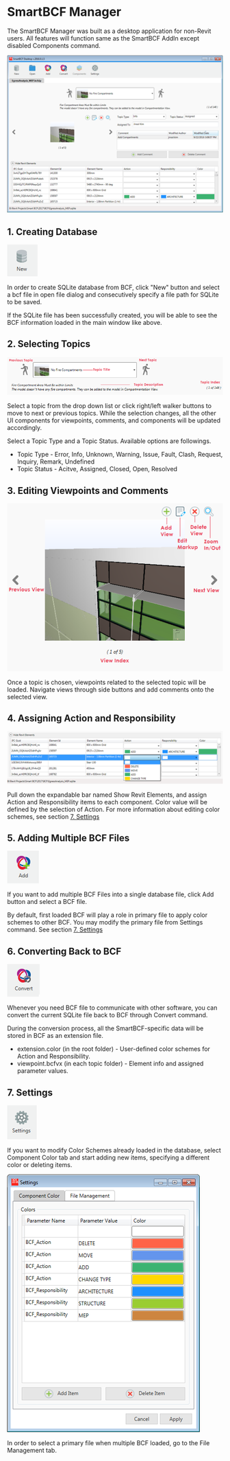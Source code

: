 # SmartBCF Manager
The SmartBCF Manager was built as a desktop application for non-Revit users. All features will function same as the SmartBCF AddIn except disabled Components command.


![](Images/SmartBCFManager.png)

## 1. Creating Database
![](Images/New.png)

In order to create SQLite database from BCF, click "New" button and select a bcf file in open file dialog and consecutively specify a file path for SQLite to be saved.

If the SQLite file has been successfully created, you will be able to see the BCF information loaded in the main window like above.

## 2. Selecting Topics
![](Images/Topic.png)

Select a topic from the drop down list or click right/left walker buttons to move to next or previous topics. While the selection changes, all the other UI components for viewpoints, comments, and components will be updated accordingly.

Select a Topic Type and a Topic Status. Available options are followings.
* Topic Type - Error, Info, Unknown, Warning, Issue, Fault, Clash, Request, Inquiry, Remark, Undefined
* Topic Status - Acitve, Assigned, Closed, Open, Resolved

## 3. Editing Viewpoints and Comments

![](Images/Viewpoint.png)

Once a topic is chosen, viewpoints related to the selected topic will be loaded. Navigate views through side buttons and add comments onto the selected view.

## 4. Assigning Action and Responsibility
![](Images/Components.png)

Pull down the expandable bar named Show Revit Elements, and assign Action and Responsibility items to each component. Color value will be defined by the selection of Action.
For more information about editing color schemes, see section [7. Settings](#7-settings)

## 5. Adding Multiple BCF Files

![](Images/Add.png)

If you want to add multiple BCF Files into a single database file, click Add button and select a BCF file. 

By default, first loaded BCF will play a role in primary file to apply color schemes to other BCF. You may modify the primary file from Settings command. See section [7. Settings](#7-settings)


## 6. Converting Back to BCF

![](Images/Convert.png)

Whenever you need BCF file to communicate with other software, you can convert the current SQLite file back to BCF through Convert command. 

During the conversion process, all the SmartBCF-specific data will be stored in BCF as an extension file.
* extension.color (in the root folder) - User-defined color schemes for Action and Responsibility.
* viewpoint.bcfvx (in each topic folder) - Element info and assigned parameter values.


## 7. Settings
![](Images/Settings.png)

If you want to modify Color Schemes already loaded in the database, select Component Color tab and start adding new items, specifying a different color or deleting items. 

![](Images/SettingWindow.png)

In order to select a primary file when multiple BCF loaded, go to the File Management tab. 






